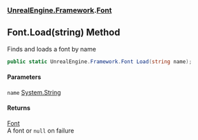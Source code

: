 ### [UnrealEngine.Framework](UnrealEngine_Framework.md 'UnrealEngine.Framework').[Font](Font.md 'UnrealEngine.Framework.Font')
## Font.Load(string) Method
Finds and loads a font by name  
```csharp
public static UnrealEngine.Framework.Font Load(string name);
```
#### Parameters
<a name='UnrealEngine_Framework_Font_Load(string)_name'></a>
`name` [System.String](https://docs.microsoft.com/en-us/dotnet/api/System.String 'System.String')  
  
#### Returns
[Font](Font.md 'UnrealEngine.Framework.Font')  
A font or `null` on failure
